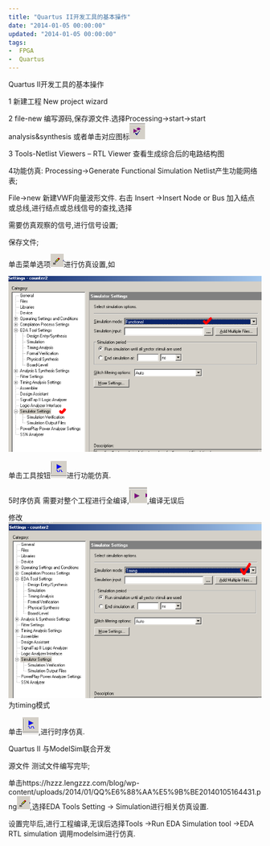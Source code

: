 ```yaml
---
title: "Quartus II开发工具的基本操作"
date: "2014-01-05 00:00:00"
updated: "2014-01-05 00:00:00"
tags:
-  FPGA
-  Quartus
---
```



Quartus II开发工具的基本操作

[](/notename/ "archive 20140105")

1 新建工程 New project wizard

2 file-new 编写源码,保存源文件.选择Processing->start->start analysis&synthesis 或者单击对应图标![image_1bl0cvqbj1cp8m9miju13lffdg9.png-0.3kB][1]

3 Tools-Netlist Viewers – RTL Viewer 查看生成综合后的电路结构图

4功能仿真: Processing->Generate Functional Simulation Netlist产生功能网络表;

File->new 新建VWF向量波形文件. 右击 Insert ->Insert Node or Bus 加入结点或总线,进行结点或总线信号的查找,选择

需要仿真观察的信号,进行信号设置;

保存文件;

单击菜单选项![image_1bl0d0ep0v0r1tfg1ddhh5ev2m.png-0.2kB][2]进行仿真设置,如

![image_1bl0d0r7u1nb31f0v1kl719vgic213.png-27kB][3]

单击工具按钮![image_1bl0d1p0hbqh11anq6k9u717io2g.png-0.3kB][4]进行功能仿真.

5时序仿真  需要对整个工程进行全编译,![image_1bl0d28ne1pp711i3gj2toc10ba2t.png-0.3kB][5],编译无误后

修改![image_1bl0d2o351ca6qcp1b7hkkq41e3a.png-26.9kB][6]为timing模式

单击![image_1bl0d33qb1upr1836mr01br11umg3n.png-0.3kB][7],进行时序仿真.

Quartus II 与ModelSim联合开发

源文件 测试文件编写完毕;

单击https://hzzz.lengzzz.com/blog/wp-content/uploads/2014/01/QQ%E6%88%AA%E5%9B%BE20140105164431.png![image_1bl0d44n11p6r1aob1guvj9gp44.png-0.2kB][8],选择EDA Tools Setting -> Simulation进行相关仿真设置.

设置完毕后,进行工程编译,无误后选择Tools ->Run EDA Simulation tool ->EDA RTL simulation 调用modelsim进行仿真.

  [1]: /images/7eaf49a4ca86aed1594b17f2e50c99e9.png
  [2]: /images/398b4b18f9458e2b73a3a076650f8935.png
  [3]: /images/f29e7afe9d3c69600e51e369ae8bf3a3.png
  [4]: /images/fe67cb460aa38c4a9ecb6fc17b2b79a8.png
  [5]: /images/de4269738854f31936d4a83eb5683771.png
  [6]: /images/80a945aa2bb2664e98bde7f55469f709.png
  [7]: /images/280fdedb63e565f594ad7ade46e0fbd3.png
  [8]: /images/c83b76a623082408c3abe6760bb0e0e4.png
